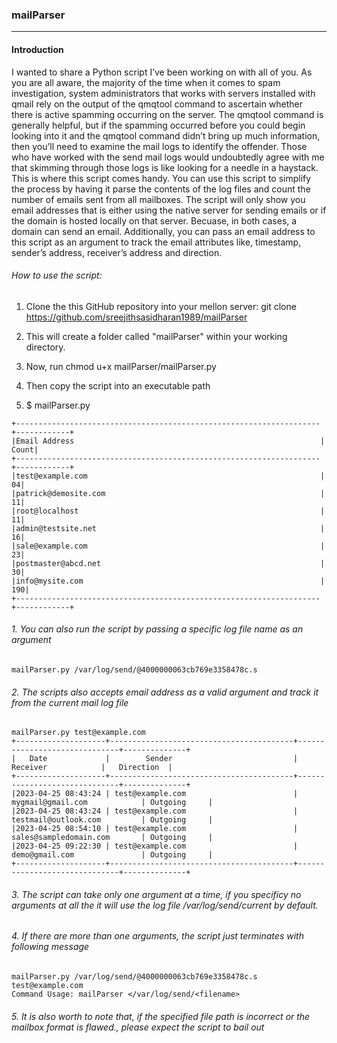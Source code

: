 ### mailParser
-----------
#### Introduction
I wanted to share a Python script I’ve been working on with all of you. As you are all aware, the majority of the time when it comes to spam investigation, system administrators that works with servers installed with qmail rely on the output of the qmqtool command to ascertain whether there is active spamming occurring on the server. The qmqtool command is generally helpful, but if the spamming occurred before you could begin looking into it and the qmqtool command didn’t bring up much information, then you’ll need to examine the mail logs to identify the offender. Those who have worked with the send mail logs would undoubtedly agree with me that skimming through those logs is like looking for a needle in a haystack. This is where this script comes handy. You can use this script to simplify the process by having it parse the contents of the log files and count the number of emails sent from all mailboxes. The script will only show you email addresses that is either using the native server for sending emails or if the domain is hosted locally on that server. Becuase, in both cases, a domain can send an email. Additionally, you can pass an email address to this script as an argument to track the email attributes like, timestamp, sender’s address, receiver’s address and direction.


###### How to use the script:

1. Clone the this GitHub repository into your mellon server: 
   git clone https://github.com/sreejithsasidharan1989/mailParser

2. This will create a folder called "mailParser" within your working directory.
3. Now, run chmod u+x mailParser/mailParser.py
4. Then copy the script into an executable path
5. $ mailParser.py
```
+--------------------------------------------------------------------+------------+
|Email Address                                                       |       Count|
+--------------------------------------------------------------------+------------+
|test@example.com                                                    |          04|
|patrick@demosite.com                                                |          11|
|root@localhost                                                      |          11|
|admin@testsite.net                                                  |          16|
|sale@example.com                                                    |          23|
|postmaster@abcd.net                                                 |          30|
|info@mysite.com                                                     |         190|
+--------------------------------------------------------------------+------------+
```
###### 1. You can also run the script by passing a specific log file name as an argument
```
mailParser.py /var/log/send/@4000000063cb769e3358478c.s
```

###### 2. The scripts also accepts email address as a valid argument and track it from the current mail log file
```
mailParser.py test@example.com
+--------------------+-----------------------------------------+------------------------------+--------------+
|   Date             |        Sender                           |          Receiver            |   Direction  |
+--------------------+-----------------------------------------+------------------------------+--------------+
|2023-04-25 08:43:24 | test@example.com                        | mygmail@gmail.com            | Outgoing     |
|2023-04-25 08:43:24 | test@example.com                        | testmail@outlook.com         | Outgoing     |
|2023-04-25 08:54:10 | test@example.com                        | sales@sampledomain.com       | Outgoing     |
|2023-04-25 09:22:30 | test@example.com                        | demo@gmail.com               | Outgoing     |
+--------------------+-----------------------------------------+------------------------------+--------------+
```

###### 3.  The script can take only one argument at a time, if you specificy no arguments at all the it will use the log file /var/log/send/current by default.

###### 4. If there are more than one arguments, the script just terminates with following message
```
mailParser.py /var/log/send/@4000000063cb769e3358478c.s test@example.com
Command Usage: mailParser </var/log/send/<filename>
```

###### 5. It is also worth to note that, if the specified file path is incorrect or the mailbox format is flawed., please expect the script to bail out
